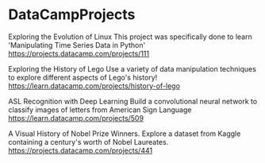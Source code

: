 # DataCampProjects
Exploring the Evolution of Linux
This project was specifically done to learn 'Manipulating Time Series Data in Python'
https://projects.datacamp.com/projects/111

Exploring the History of Lego
Use a variety of data manipulation techniques to explore different aspects of Lego's history!
https://learn.datacamp.com/projects/history-of-lego

ASL Recognition with Deep Learning
Build a convolutional neural network to classify images of letters from American Sign Language
https://learn.datacamp.com/projects/509

A Visual History of Nobel Prize Winners. Explore a dataset from Kaggle containing a century's worth of Nobel Laureates.
https://projects.datacamp.com/projects/441
